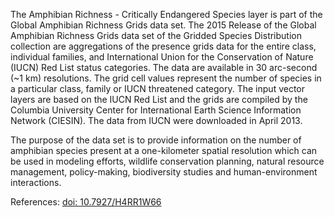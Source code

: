 The Amphibian Richness - Critically Endangered Species layer is part of the Global Amphibian Richness Grids data set. The 2015 Release of the Global Amphibian Richness Grids data set of the Gridded Species Distribution collection are aggregations of the presence grids data for the entire class, individual families, and International Union for the Conservation of Nature (IUCN) Red List status categories. The data are available in 30 arc-second (~1 km) resolutions. The grid cell values represent the number of species in a particular class, family or IUCN threatened category. The input vector layers are based on the IUCN Red List and the grids are compiled by the Columbia University Center for International Earth Science Information Network (CIESIN). The data from IUCN were downloaded in April 2013.

The purpose of the data set is to provide information on the number of amphibian species present at a one-kilometer spatial resolution which can be used in modeling efforts, wildlife conservation planning, natural resource management, policy-making, biodiversity studies and human-environment interactions.

References: [doi: 10.7927/H4RR1W66](https://dx.doi.org/10.7927/H4RR1W66)
